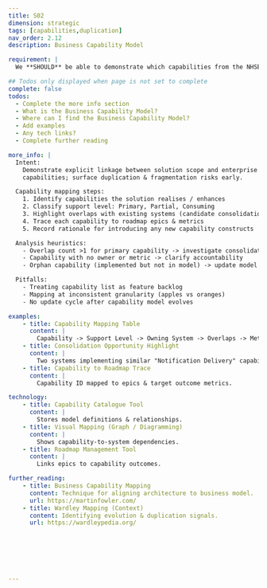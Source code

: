 ```yaml
---
title: S02
dimension: strategic
tags: [capabilities,duplication]
nav_order: 2.12
description: Business Capability Model

requirement: |
  We **SHOULD** be able to demonstrate which capabilities from the NHSE Business Capability Model the solution is realising, and any potential duplication identified.

## Todos only displayed when page is not set to complete
complete: false
todos:
  - Complete the more info section
  - What is the Business Capability Model? 
  - Where can I find the Business Capability Model?
  - Add examples
  - Any tech links?
  - Complete further reading

more_info: |
  Intent:
    Demonstrate explicit linkage between solution scope and enterprise business
    capabilities; surface duplication & fragmentation risks early.

  Capability mapping steps:
    1. Identify capabilities the solution realises / enhances
    2. Classify support level: Primary, Partial, Consuming
    3. Highlight overlaps with existing systems (candidate consolidation)
    4. Trace each capability to roadmap epics & metrics
    5. Record rationale for introducing any new capability constructs

  Analysis heuristics:
    - Overlap count >1 for primary capability -> investigate consolidation
    - Capability with no owner or metric -> clarify accountability
    - Orphan capability (implemented but not in model) -> update model or retire

  Pitfalls:
    - Treating capability list as feature backlog
    - Mapping at inconsistent granularity (apples vs oranges)
    - No update cycle after capability model evolves

examples: 
    - title: Capability Mapping Table
      content: |
        Capability -> Support Level -> Owning System -> Overlaps -> Metric.
    - title: Consolidation Opportunity Highlight
      content: |
        Two systems implementing similar "Notification Delivery" capability.
    - title: Capability to Roadmap Trace
      content: |
        Capability ID mapped to epics & target outcome metrics.

technology:
    - title: Capability Catalogue Tool
      content: |
        Stores model definitions & relationships.
    - title: Visual Mapping (Graph / Diagramming)
      content: |
        Shows capability-to-system dependencies.
    - title: Roadmap Management Tool
      content: |
        Links epics to capability outcomes.

further_reading:
    - title: Business Capability Mapping
      content: Technique for aligning architecture to business model.
      url: https://martinfowler.com/
    - title: Wardley Mapping (Context)
      content: Identifying evolution & duplication signals.
      url: https://wardleypedia.org/







---
```

